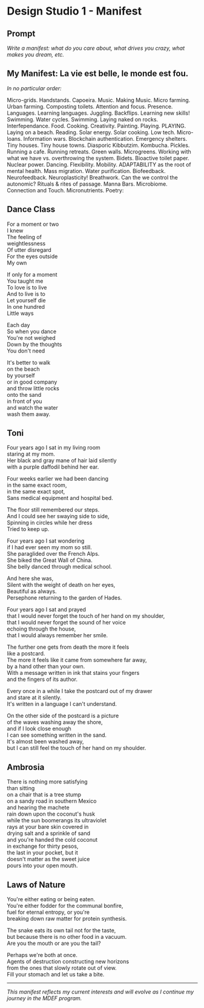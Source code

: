 # Design Studio 1 - Manifest

## Prompt

*Write a manifest: what do you care about, what drives you crazy, what makes you dream, etc.*

## My Manifest: La vie est belle, le monde est fou. 

*In no particular order:*

Micro-grids. Handstands. Capoeira. Music. Making Music. Micro farming. Urban farming. Composting toilets. Attention and focus. Presence. Languages. Learning languages. Juggling. Backflips. Learning new skills! Swimming. Water cycles. Swimming. Laying naked on rocks. Interfependance. Food. Cooking. Creativity. Painting. Playing. PLAYING. Laying on a beach. Reading. Solar energy. Solar cooking. Low tech. Micro-loans. Information wars. Blockchain authentication. Emergency shelters. Tiny houses. Tiny house towns. Diasporic Kibbutzim. Kombucha. Pickles. Running a cafe. Running retreats. Green walls. Microgreens. Working with what we have vs. overthrowing the system. Bidets. Bioactive toilet paper. Nuclear power. Dancing. Flexibility. Mobility. ADAPTABILITY as the root of mental health. Mass migration. Water purification. Biofeedback. Neurofeedback. Neuroplasticity! Breathwork. Can the we control the autonomic? Rituals & rites of passage. Manna Bars. Microbiome. Connection and Touch. Micronutrients. Poetry:

## Dance Class

For a moment or two  
I knew  
The feeling of  
weightlessness  
Of utter disregard  
For the eyes outside  
My own  

If only for a moment  
You taught me  
To love is to live  
And to live is to  
Let yourself die  
In one hundred  
Little ways 

Each day  
So when you dance  
You're not weighed  
Down by the thoughts  
You don't need  

It's better to walk  
on the beach  
by yourself  
or in good company  
and throw little rocks  
onto the sand  
in front of you  
and watch the water  
wash them away.


## Toni 
Four years ago I sat in my living room  
staring at my mom.  
Her black and gray mane of hair laid silently  
with a purple daffodil behind her ear.  

Four weeks earlier we had been dancing  
in the same exact room,  
in the same exact spot,  
Sans medical equipment and hospital bed.  

The floor still remembered our steps.  
And I could see her swaying side to side,  
Spinning in circles while her dress  
Tried to keep up.  

Four years ago I sat wondering  
if I had ever seen my mom so still.  
She paraglided over the French Alps.  
She biked the Great Wall of China.  
She belly danced through medical school.  

And here she was,  
Silent with the weight of death on her eyes,  
Beautiful as always.  
Persephone returning to the garden of Hades.  

Four years ago I sat and prayed  
that I would never forget the touch of her hand on my shoulder,  
that I would never forget the sound of her voice  
echoing through the house,  
that I would always remember her smile.  

The further one gets from death the more it feels  
like a postcard.  
The more it feels like it came from somewhere far away,  
by a hand other than your own.  
With a message written in ink that stains your fingers  
and the fingers of its author.  

Every once in a while I take the postcard out of my drawer  
and stare at it silently.  
It's written in a language I can't understand.  

On the other side of the postcard is a picture  
of the waves washing away the shore,  
and if I look close enough  
I can see something written in the sand.  
It's almost been washed away,  
but I can still feel the touch of her hand on my shoulder.


## Ambrosia 
There is nothing more satisfying  
than sitting  
on a chair that is a tree stump  
on a sandy road in southern Mexico  
and hearing the machete  
rain down upon the coconut's husk  
while the sun boomerangs its ultraviolet  
rays at your bare skin covered in  
drying salt and a sprinkle of sand  
and you're handed the cold coconut  
in exchange for thirty pesos,  
the last in your pocket, but it  
doesn't matter as the sweet juice  
pours into your open mouth.    


## Laws of Nature
You're either eating or being eaten.  
You're either fodder for the communal bonfire,  
fuel for eternal entropy, or you're  
breaking down raw matter for protein synthesis.  

The snake eats its own tail not for the taste,  
but because there is no other food in a vacuum.  
Are you the mouth or are you the tail?  

Perhaps we're both at once.  
Agents of destruction constructing new horizons  
from the ones that slowly rotate out of view.  
Fill your stomach and let us take a bite.  


---

*This manifest reflects my current interests and will evolve as I continue my journey in the MDEF program.*

